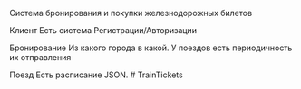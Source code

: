 Система бронирования и покупки железнодорожных билетов

Клиент
Есть система Регистрации/Авторизации

Бронирование
Из какого города в какой. У поездов есть периодичность их отправления

Поезд
Есть расписание JSON.
#   T r a i n T i c k e t s  
 